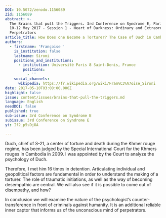 ```yaml
---
DOI: 10.5072/zenodo.1156089
Zid: 1156089
abstract: >-
  The Brains that pull the Triggers. 3rd Conference on Syndrome E, Paris IAS,
  10-12 May 2017 - Session 1 - Heart of Darkness: Ordinary and Extraordinary
  Perpetrators
article_title: How Does one Become a Torturer? The Case of Duch in Cambodia
authors:
  - firstname: 'Françoise '
    is_institution: false
    lastname: Sironi
    positions_and_institutions:
      - institution: Université Paris 8 Saint-Denis, France
        positions:
          - ''
    social_channels:
      wikipedia: https://fr.wikipedia.org/wiki/Fran%C3%A7oise_Sironi
date: 2017-05-10T03:00:00.000Z
highlight: false
issue: content/issues/brains-that-pull-the-triggers.md
language: English
needDOI: false
published: true
sub-issue: 3rd Conference on Syndrome E
subissue: 3rd Conference on Syndrome E
yt: If2_p5sDjOA

---
```


Duch, chief of S-21, a center of torture and death during the Khmer rouge regime, has been judged by the Special International Court for the Khmers rouges in Cambodia in 2009. I was appointed by the Court to analyze the psychology of Duch. 

Therefore, I met him 16 times in detention. Articulating individual and geopolitical factors are fundamental in order to understand the making of a torturer. The role of traumatic initiations, as well as the way of becoming desempathic are central. We will also see if it is possible to come out of disempathy, and how?

In conclusion we will examine the nature of the psychologist’s counter-transference in front of criminals against humanity. It is an additional reliable inner captor that informs us of the unconscious mind of perpetrators.

<Youtube yt="If2_p5sDjOA" caption="How Does one Become a Torturer? The Case of Duch in Cambodia"></Youtube>